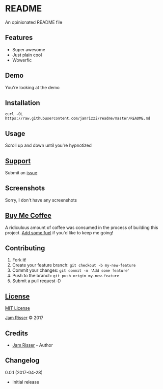 # README

An opinionated README file

<!------------------------------------------------------->
## Features
* Super awesome
* Just plain cool
* Wowerfic


## Demo
You're looking at the demo


## Installation
```
curl -OL https://raw.githubusercontent.com/jamrizzi/readme/master/README.md
```


## Usage
Scroll up and down until you're hypnotized


## [Support](https://github.com/jamrizzi/readme/issues/new)

Submit an [issue](https://github.com/jamrizzi/readme/issues/new)


## Screenshots

Sorry, I don't have any screenshots


## [Buy Me Coffee](http://jamrizzi.com/buy-me-coffee)

A ridiculous amount of coffee was consumed in the process of building this project.
[Add some fuel](https://jamrizzi.com/#!/buy-me-coffee) if you'd like to keep me going!

## Contributing

1. Fork it!
2. Create your feature branch: `git checkout -b my-new-feature`
3. Commit your changes: `git commit -m 'Add some feature'`
4. Push to the branch: `git push origin my-new-feature`
5. Submit a pull request :D


## [License](https://github.com/jamrizzi/readme/blob/master/LICENSE)

[MIT License](https://github.com/jamrizzi/readme/blob/master/LICENSE)

[Jam Risser](https://jamrizzi.com) &copy; 2017


## Credits
* [Jam Risser](https://jamrizzi.com) - Author


## Changelog

0.0.1 (2017-04-28)
* Initial release
